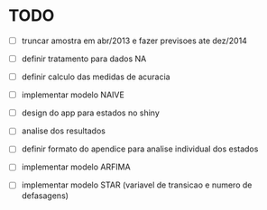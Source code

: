 TODO
===

- [ ] truncar amostra em abr/2013 e fazer previsoes ate dez/2014

- [ ] definir tratamento para dados NA

- [ ] definir calculo das medidas de acuracia

- [ ] implementar modelo NAIVE

- [ ] design do app para estados no shiny

- [ ] analise dos resultados

- [ ] definir formato do apendice para analise individual dos estados

- [ ] implementar modelo ARFIMA

- [ ] implementar modelo STAR (variavel de transicao e numero de defasagens)